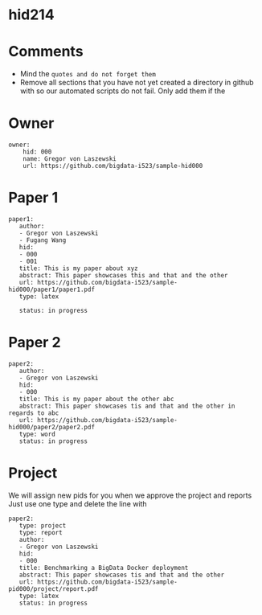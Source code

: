 # hid214
# Comments

* Mind the ```quotes and do not forget them```
* Remove all sections that you have not yet created a directory in github with so our automated scripts do not fail. Only add them if the 

# Owner

```
owner:
    hid: 000
    name: Gregor von Laszewski
    url: https://github.com/bigdata-i523/sample-hid000
```

# Paper 1

```
paper1:
   author: 
   - Gregor von Laszewski
   - Fugang Wang
   hid:
   - 000
   - 001
   title: This is my paper about xyz
   abstract: This paper showcases this and that and the other
   url: https://github.com/bigdata-i523/sample-hid000/paper1/paper1.pdf
   type: latex
   
   status: in progress
 ```
   
# Paper 2

```
paper2:
   author: 
   - Gregor von Laszewski
   hid:
   - 000
   title: This is my paper about the other abc
   abstract: This paper showcases tis and that and the other in regards to abc
   url: https://github.com/bigdata-i523/sample-hid000/paper2/paper2.pdf   
   type: word
   status: in progress
```

# Project 

We will assign new pids for you when we approve the project and reports   
Just use one type and delete the line with 

```
paper2:
   type: project
   type: report
   author: 
   - Gregor von Laszewski
   hid:
   - 000
   title: Benchmarking a BigData Docker deployment
   abstract: This paper showcases tis and that and the other 
   url: https://github.com/bigdata-i523/sample-pid000/project/report.pdf
   type: latex
   status: in progress
```
   
